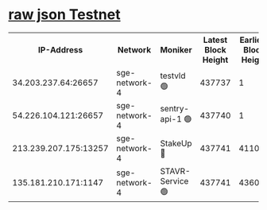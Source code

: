 
[raw json Testnet](https://rpc-check.sget.stavr.tech/sget/rpc-sget-result.json)
=


<table><tr><th>IP-Address</th><th>Network</th><th>Moniker</th><th>Latest Block Height</th><th>Earliest Block Height</th><th>Catching Up</th><th>Voting Power</th><th>Scan Time</th></tr><tr><td>34.203.237.64:26657</td><td>sge-network-4</td><td>testvld 🟢</td><td>437737</td><td>1</td><td>False</td><td>0</td><td>2023-11-30T10:44:08.878769342UTC</td></tr><tr><td>54.226.104.121:26657</td><td>sge-network-4</td><td>sentry-api-1 🟢</td><td>437740</td><td>1</td><td>False</td><td>0</td><td>2023-11-30T10:44:21.855383634UTC</td></tr><tr><td>213.239.207.175:13257</td><td>sge-network-4</td><td>StakeUp 🔴</td><td>437741</td><td>411001</td><td>False</td><td>100</td><td>2023-11-30T10:44:30.277499743UTC</td></tr><tr><td>135.181.210.171:1147</td><td>sge-network-4</td><td>STAVR-Service 🟢</td><td>437741</td><td>436001</td><td>False</td><td>0</td><td>2023-11-30T10:44:30.597521623UTC</td></tr></table>
